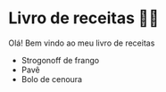 # Livro de receitas :man_cook:

Olá! Bem vindo ao meu livro de receitas

- Strogonoff de frango
- Pavê
- Bolo de cenoura